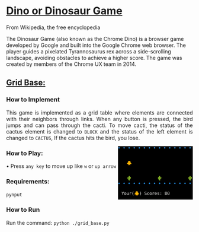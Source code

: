 # [Dino or Dinosaur Game](https://en.wikipedia.org/wiki/Dinosaur_Game)

From Wikipedia, the free encyclopedia


The Dinosaur Game (also known as the Chrome Dino) is a browser game developed by Google and built into the Google Chrome web browser. The player guides a pixelated Tyrannosaurus rex across a side-scrolling landscape, avoiding obstacles to achieve a higher score. The game was created by members of the Chrome UX team in 2014.


## [Grid Base:](./grid_base.py)

<div style="text-align: justify;">


### How to Implement
This game is implemented as a grid table where elements are connected with their neighbors through links. When any button is pressed, the bird jumps and can pass through the cacti. To move cacti, the status of the cactus element is changed to `BLOCK` and the status of the left element is changed to `CACTUS`, If the cactus hits the bird, you lose.



<img align=right style="width:40%;" src="../../../docs/images/dino.png">


### How to Play:
•  Press `any key` to move up like `w` or `up arrow`


### Requirements:
`pynput`

### How to Run
Run the command: `python ./grid_base.py`
</div>
